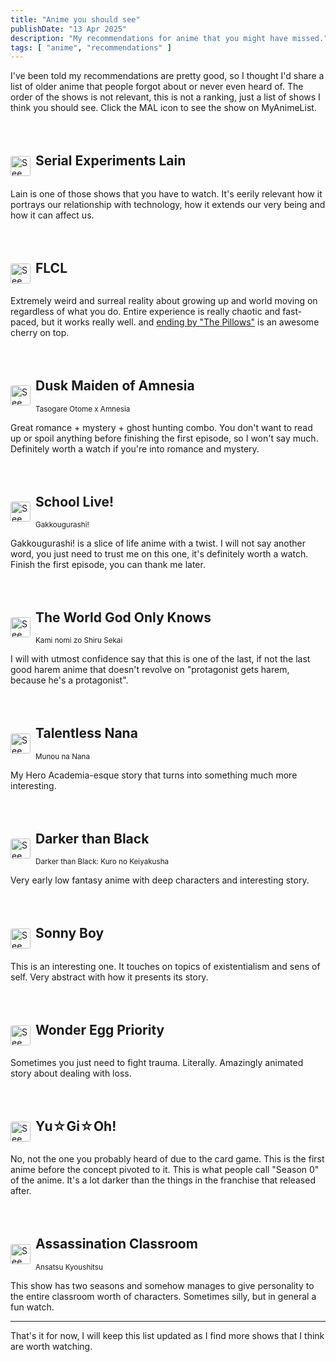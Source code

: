 ```yaml
---
title: "Anime you should see"
publishDate: "13 Apr 2025"
description: "My recommendations for anime that you might have missed."
tags: [ "anime", "recommendations" ]
---
```


I've been told my recommendations are pretty good, so I thought I'd share a list of older anime that people forgot about
or never even heard of. The order of the shows is not relevant, this is not a ranking, just a list of shows I think you
should see. Click the MAL icon to see the show on MyAnimeList.

<div style="display: flex; align-items: center; gap: 0.5rem; margin-top: 4rem;">
  <a href="https://myanimelist.net/anime/339/Serial_Experiments_Lain" style="display: flex; justify-content: center; align-items: center;">
    <img src="/assets/images/mal.png" width="32px" height="32px" style="border-radius: 0.2rem" alt="See on MyAnimeList">
  </a>
  <div style="display: flex; flex-direction: column">
    <h2 style="margin-top: 0;">
      <span>Serial Experiments Lain</span>
    </h2>
  </div>
</div>

Lain is one of those shows that you have to watch. It's eerily relevant how it portrays our relationship with
technology,
how it extends our very being and how it can affect us.

<div style="display: flex; align-items: center; gap: 0.5rem; margin-top: 4rem;">
  <a href="https://myanimelist.net/anime/227/FLCL" style="display: flex; justify-content: center; align-items: center;">
    <img src="/assets/images/mal.png" width="32px" height="32px" style="border-radius: 0.2rem" alt="See on MyAnimeList">
  </a>
  <div style="display: flex; flex-direction: column">
    <h2 style="margin-top: 0;">
      <span>FLCL</span>
    </h2>
  </div>
</div>

Extremely weird and surreal reality about growing up and world moving on regardless of what you do. Entire experience is
really chaotic and fast-paced, but it works really well. and
<a target="_blank" href="https://www.youtube.com/watch?v=K4_Qzx-E2LQ">ending by "The Pillows"</a> is an awesome cherry
on top.

<div style="display: flex; align-items: center; gap: 0.5rem; margin-top: 4rem;">
  <a href="https://myanimelist.net/anime/12445/Tasogare_Otome_x_Amnesia" style="display: flex; justify-content: center; align-items: center;">
    <img src="/assets/images/mal.png" width="32px" height="32px" style="border-radius: 0.2rem" alt="See on MyAnimeList">
  </a>
  <div style="display: flex; flex-direction: column">
    <h2 style="margin-top: 0;">
      <span>Dusk Maiden of Amnesia</span>
    </h2>
    <small>Tasogare Otome x Amnesia</small>
  </div>
</div>

Great romance + mystery + ghost hunting combo. You don't want to read up or spoil anything before finishing the first
episode, so I won't say much. Definitely worth a watch if you're into romance and mystery.

<div style="display: flex; align-items: center; gap: 0.5rem; margin-top: 4rem;">
  <a href="https://myanimelist.net/anime/24765/Gakkougurashi" style="display: flex; justify-content: center; align-items: center;">
    <img src="/assets/images/mal.png" width="32px" height="32px" style="border-radius: 0.2rem" alt="See on MyAnimeList">
  </a>
  <div style="display: flex; flex-direction: column">
    <h2 style="margin-top: 0;">
      <span>School Live!</span>
    </h2>
    <small>Gakkougurashi!</small>
  </div>
</div>

Gakkougurashi! is a slice of life anime with a twist. I will not say another word, you just need to trust me on this one,
it's definitely worth a watch. Finish the first episode, you can thank me later.

<div style="display: flex; align-items: center; gap: 0.5rem; margin-top: 4rem;">
  <a href="https://myanimelist.net/anime/8525/Kami_nomi_zo_Shiru_Sekai" style="display: flex; justify-content: center; align-items: center;">
    <img src="/assets/images/mal.png" width="32px" height="32px" style="border-radius: 0.2rem" alt="See on MyAnimeList">
  </a>
  <div style="display: flex; flex-direction: column">
    <h2 style="margin-top: 0;">
      <span>The World God Only Knows</span>
    </h2>
    <small>Kami nomi zo Shiru Sekai</small>
  </div>
</div>

I will with utmost confidence say that this is one of the last, if not the last good harem anime that doesn't revolve on
"protagonist gets harem, because he's a protagonist".

<div style="display: flex; align-items: center; gap: 0.5rem; margin-top: 4rem;">
  <a href="https://myanimelist.net/anime/41619/Munou_na_Nana" style="display: flex; justify-content: center; align-items: center;">
    <img src="/assets/images/mal.png" width="32px" height="32px" style="border-radius: 0.2rem" alt="See on MyAnimeList">
  </a>
  <div style="display: flex; flex-direction: column">
    <h2 style="margin-top: 0;">
      <span>Talentless Nana</span>
    </h2>
    <small>Munou na Nana</small>
  </div>
</div>

My Hero Academia-esque story that turns into something much more interesting. 

<div style="display: flex; align-items: center; gap: 0.5rem; margin-top: 4rem;">
  <a href="https://myanimelist.net/anime/2025/Darker_than_Black__Kuro_no_Keiyakusha" style="display: flex; justify-content: center; align-items: center;">
    <img src="/assets/images/mal.png" width="32px" height="32px" style="border-radius: 0.2rem" alt="See on MyAnimeList">
  </a>
  <div style="display: flex; flex-direction: column">
    <h2 style="margin-top: 0;">
      <span>Darker than Black</span>
    </h2>
    <small>Darker than Black: Kuro no Keiyakusha</small>
  </div>
</div>

Very early low fantasy anime with deep characters and interesting story.

<div style="display: flex; align-items: center; gap: 0.5rem; margin-top: 4rem;">
  <a href="https://myanimelist.net/anime/48849/Sonny_Boy" style="display: flex; justify-content: center; align-items: center;">
    <img src="/assets/images/mal.png" width="32px" height="32px" style="border-radius: 0.2rem" alt="See on MyAnimeList">
  </a>
  <div style="display: flex; flex-direction: column">
    <h2 style="margin-top: 0;">
      <span>Sonny Boy</span>
    </h2>
  </div>
</div>

This is an interesting one. It touches on topics of existentialism and sens of self. Very abstract with how it presents
its story.

<div style="display: flex; align-items: center; gap: 0.5rem; margin-top: 4rem;">
  <a href="https://myanimelist.net/anime/43299/Wonder_Egg_Priority" style="display: flex; justify-content: center; align-items: center;">
    <img src="/assets/images/mal.png" width="32px" height="32px" style="border-radius: 0.2rem" alt="See on MyAnimeList">
  </a>
  <div style="display: flex; flex-direction: column">
    <h2 style="margin-top: 0;">
      <span>Wonder Egg Priority</span>
    </h2>
  </div>
</div>

Sometimes you just need to fight trauma. Literally. Amazingly animated story about dealing with loss.

<div style="display: flex; align-items: center; gap: 0.5rem; margin-top: 4rem;">
  <a href="https://myanimelist.net/anime/550/Yu%E2%98%86Gi%E2%98%86Oh" style="display: flex; justify-content: center; align-items: center;">
    <img src="/assets/images/mal.png" width="32px" height="32px" style="border-radius: 0.2rem" alt="See on MyAnimeList">
  </a>
  <div style="display: flex; flex-direction: column">
    <h2 style="margin-top: 0;">
      <span>Yu☆Gi☆Oh!</span>
    </h2>
  </div>
</div>

No, not the one you probably heard of due to the card game. This is the first anime before the concept pivoted to it.
This is what people call "Season 0" of the anime. It's a lot darker than the things in the franchise that released after.


<div style="display: flex; align-items: center; gap: 0.5rem; margin-top: 4rem;">
  <a href="https://myanimelist.net/anime/24833/Ansatsu_Kyoushitsu" style="display: flex; justify-content: center; align-items: center;">
    <img src="/assets/images/mal.png" width="32px" height="32px" style="border-radius: 0.2rem" alt="See on MyAnimeList">
  </a>
  <div style="display: flex; flex-direction: column">
    <h2 style="margin-top: 0;">
      <span>Assassination Classroom</span>
    </h2>
    <small>Ansatsu Kyoushitsu</small>
  </div>
</div>

This show has two seasons and somehow manages to give personality to the entire classroom worth of characters.
Sometimes silly, but in general a fun watch.

<hr>

That's it for now, I will keep this list updated as I find more shows that I think are worth watching.
